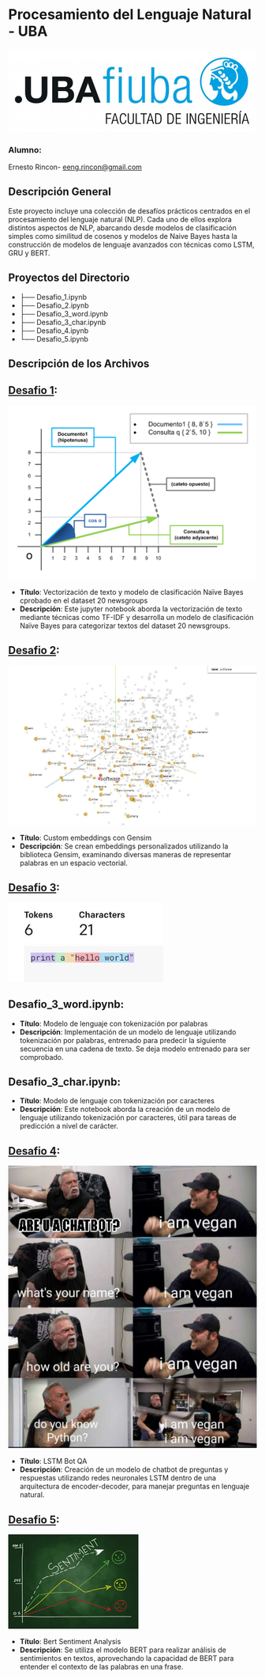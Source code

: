 # Procesamiento del Lenguaje Natural - UBA

![Logo FIUBA](https://github.com/hernancontigiani/ceia_memorias_especializacion/raw/master/Figures/logoFIUBA.jpg)

### Alumno:
Ernesto Rincon- eeng.rincon@gmail.com 

## Descripción General

Este proyecto incluye una colección de desafíos prácticos centrados en el procesamiento del lenguaje natural (NLP). Cada uno de ellos explora distintos aspectos de NLP, abarcando desde modelos de clasificación simples como similitud de cosenos y modelos de Naive Bayes hasta la construcción de modelos de lenguaje avanzados con técnicas como LSTM, GRU y BERT.

## Proyectos del Directorio

- ├── Desafio_1.ipynb
- ├── Desafio_2.ipynb
- ├── Desafio_3_word.ipynb
- ├── Desafio_3_char.ipynb
- ├── Desafio_4.ipynb
- └── Desafio_5.ipynb


## Descripción de los Archivos

## [Desafio 1](Desafio%201/): 
![Cosine similarity](./assets/figura12_vectorial.png)
  - **Título**: Vectorización de texto y modelo de clasificación Naïve Bayes cprobado en el dataset 20 newsgroups
  - **Descripción**: Este jupyter notebook aborda la vectorización de texto mediante técnicas como TF-IDF y desarrolla un modelo de clasificación Naïve Bayes para categorizar textos del dataset 20 newsgroups.

## [Desafio 2](Desafio%202/):
![Word embeddings](./assets/embeddings.jpg)
  - **Título**: Custom embeddings con Gensim
  - **Descripción**: Se crean embeddings personalizados utilizando la biblioteca Gensim, examinando diversas maneras de representar palabras en un espacio vectorial.

## [Desafio 3](Desafio%203/):
![Tokenization](./assets/tokens.jpeg)
## **Desafio_3_word.ipynb**:
  - **Título**: Modelo de lenguaje con tokenización por palabras
  - **Descripción**: Implementación de un modelo de lenguaje utilizando tokenización por palabras, entrenado para predecir la siguiente secuencia en una cadena de texto. Se deja modelo entrenado para ser comprobado.

## **Desafio_3_char.ipynb**:
  - **Título**: Modelo de lenguaje con tokenización por caracteres
  - **Descripción**: Este notebook aborda la creación de un modelo de lenguaje utilizando tokenización por caracteres, útil para tareas de predicción a nivel de carácter.

## [Desafio 4](Desafio%204/):
![Chatbot](./assets/chatbot.png)
  - **Título**: LSTM Bot QA
  - **Descripción**: Creación de un modelo de chatbot de preguntas y respuestas utilizando redes neuronales LSTM dentro de una arquitectura de encoder-decoder, para manejar preguntas en lenguaje natural.

## [Desafio 5](Desafio%205/):
![Sentiment analysis](./assets/sentiment-analysis.jpeg)
  - **Título**: Bert Sentiment Analysis
  - **Descripción**: Se utiliza el modelo BERT para realizar análisis de sentimientos en textos, aprovechando la capacidad de BERT para entender el contexto de las palabras en una frase.


